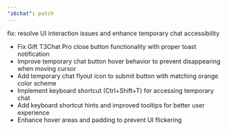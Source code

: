 ```yaml
---
"z6chat": patch
---
```


fix: resolve UI interaction issues and enhance temporary chat accessibility

- Fix Gift T3Chat Pro close button functionality with proper toast notification
- Improve temporary chat button hover behavior to prevent disappearing when moving cursor
- Add temporary chat flyout icon to submit button with matching orange color scheme
- Implement keyboard shortcut (Ctrl+Shift+T) for accessing temporary chat
- Add keyboard shortcut hints and improved tooltips for better user experience
- Enhance hover areas and padding to prevent UI flickering